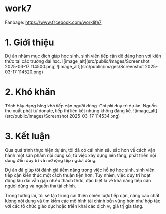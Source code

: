 # work7
Fanpage: https://www.facebook.com/worklife7
# 1. Giới thiệu
Dự án nhằm mục đích giúp học sinh, sinh viên tiếp cận dễ dàng hơn với kiến thức tại các trường đại học.
![image_alt](src/public/images/Screenshot 2025-03-17 114500.png)
![image_alt](src/public/images/Screenshot 2025-03-17 114520.png)
# 2. Khó khăn
Trình bày dạng blog khó tiếp cận người dùng.
Chi phí duy trì dự án.
Nguồn thu xuất phát từ donate, tiếp thị liên kết nhưng không đáng kể.
![image_alt](src/public/images/Screenshot 2025-03-17 114534.png)
# 3. Kết luận
Qua quá trình thực hiện dự án, tôi đã có cái nhìn sâu sắc hơn về cách vận hành một sản phẩm nội dung số, từ việc xây dựng nền tảng, phát triển nội dung đến duy trì và mở rộng tệp người dùng.

Dự án đã giúp tôi đánh giá tiềm năng trong việc hỗ trợ học sinh, sinh viên tiếp cận kiến thức một cách thuận tiện hơn. Tuy nhiên, việc duy trì hoạt động lâu dài vẫn gặp nhiều thách thức, đặc biệt là về khả năng tiếp cận người dùng và nguồn thu tài chính.

Trong tương lai, tôi sẽ tập trung cải thiện chiến lược tiếp cận, nâng cao chất lượng nội dung và tìm kiếm các mô hình tài chính bền vững hơn như hợp tác với các tổ chức giáo dục hoặc triển khai các dịch vụ giá trị gia tăng.
